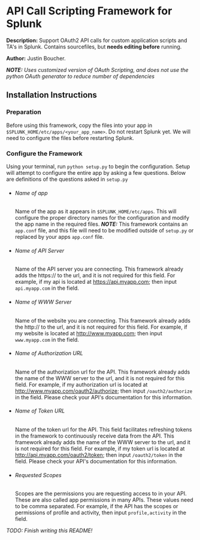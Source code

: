 # API Call Scripting Framework for Splunk

**Description:** Support OAuth2 API calls for custom application scripts and TA's in Splunk. Contains sourcefiles, but **needs editing before** running.

**Author:** Justin Boucher.

*__NOTE:__ Uses customized version of OAuth Scripting, and does not use the python OAuth generator to reduce number of dependencies*

## Installation Instructions

### Preparation
Before using this framework, copy the files into your app in `$SPLUNK_HOME/etc/apps/<your_app_name>`. Do not restart Splunk yet. We will need to configure the files before restarting Splunk. 

### Configure the Framework
Using your terminal, run `python setup.py` to begin the configuration. Setup will attempt to configure the entire app by asking a few questions. Below are definitions of the questions asked in `setup.py`

* ###### Name of app ######
     Name of the app as it appears in `$SPLUNK_HOME/etc/apps`. This will configure the proper directory names for the configuration and modify the app name in the required files. *__NOTE:__* This framework contains an `app.conf` file, and this file will need to be modified outside of `setup.py` or replaced by your apps `app.conf` file.
* ###### Name of API Server ######
     Name of the API server you are connecting. This framework already adds the https:// to the url, and it is not required for this field. For example, if my api is located at https://api.myapp.com; then input `api.myapp.com` in the field.
* ###### Name of WWW Server ######
     Name of the website you are connecting. This framework already adds the http:// to the url, and it is not required for this field. For example, if my website is located at http://www.myapp.com; then input `www.myapp.com` in the field.
* ###### Name of Authorization URL ######
     Name of the authorization url for the API. This framework already adds the name of the WWW server to the url, and it is not required for this field. For example, if my authorization url is located at http://www.myapp.com/oauth2/authorize; then input `/oauth2/authorize` in the field. Please check your API's documentation for this information.
* ###### Name of Token URL ######
     Name of the token url for the API. This field facilitates refreshing tokens in the framework to continuously receive data from the API. This framework already adds the name of the WWW server to the url, and it is not required for this field. For example, if my token url is located at http://api.myapp.com/oauth2/token; then input `/oauth2/token` in the field. Please check your API's documentation for this information.
* ###### Requested Scopes ######
    Scopes are the permissions you are requesting access to in your API. These are also called app permissions in many APIs. These values need to be comma separated. For example, if the API has the scopes or permissions of profile and activity, then input `profile,activity` in the field.

*TODO: Finish writing this README!*